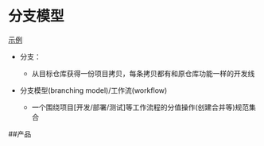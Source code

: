 # 分支模型

[示例](http://mooc.study.163.com/learn/NEU-1000054002?tid=1000102002#/learn/content?type=detail&id=1000309188)

- 分支：
    - 从目标仓库获得一份项目拷贝，每条拷贝都有和原仓库功能一样的开发线

- 分支模型(branching model)/工作流(workflow)
    - 一个围绕项目[开发/部署/测试]等工作流程的分值操作(创建合并等)规范集合


##产品
